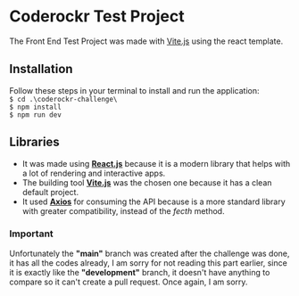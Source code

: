 # Coderockr Test Project

The Front End Test Project was made with [Vite.js](https://vitejs.dev/guide/) using the react template.


## Installation
Follow these steps in your terminal to install and run the application:<br>
``$ cd .\coderockr-challenge\``<br>
``$ npm install``<br>
``$ npm run dev``

## Libraries
- It was made using **[React.js](https://reactjs.org/)** because it is a modern library that helps with a lot of rendering and interactive apps.
- The building tool **[Vite.js](https://vitejs.dev/guide/)** was the chosen one because it has a clean default project.
- It used **[Axios](https://axios-http.com/docs/intro)** for consuming the API because is a more standard library with greater compatibility, instead of the *fecth* method.

### Important
Unfortunately the **"main"** branch was created after the challenge was done, it has all the codes already, I am sorry for not reading this part earlier, since it is exactly like the **"development"** branch, it doesn't have anything to compare so it can't create a pull request. Once again, I am sorry.
